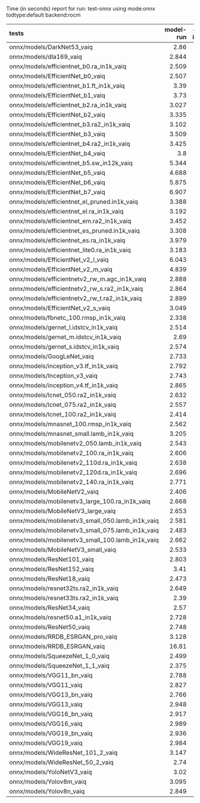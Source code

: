 Time (in seconds) report for run: test-onnx using mode:onnx todtype:default backend:rocm

| tests                                            |   model-run |   onnx-import |   torch-mlir |   iree-compile |   inference |
|:-------------------------------------------------|------------:|--------------:|-------------:|---------------:|------------:|
| onnx/models/DarkNet53_vaiq                       |       2.86  |         1.191 |            0 |          7.546 |       0.024 |
| onnx/models/dla169_vaiq                          |       2.844 |         0.774 |            0 |         12.812 |       0.027 |
| onnx/models/efficientnet_b0.ra_in1k_vaiq         |       2.509 |         0.366 |            0 |          6.744 |       0     |
| onnx/models/EfficientNet_b0_vaiq                 |       2.507 |         0.396 |            0 |         14.184 |       0.032 |
| onnx/models/efficientnet_b1.ft_in1k_vaiq         |       3.39  |         0     |            0 |          0     |       0     |
| onnx/models/EfficientNet_b1_vaiq                 |       3.73  |         0.726 |            0 |         21.356 |       0.026 |
| onnx/models/efficientnet_b2.ra_in1k_vaiq         |       3.027 |         0     |            0 |          0     |       0     |
| onnx/models/EfficientNet_b2_vaiq                 |       3.335 |         0.838 |            0 |         21.191 |       0.027 |
| onnx/models/efficientnet_b3.ra2_in1k_vaiq        |       3.102 |         0     |            0 |          0     |       0     |
| onnx/models/EfficientNet_b3_vaiq                 |       3.509 |         1.181 |            0 |         23.378 |       0.026 |
| onnx/models/efficientnet_b4.ra2_in1k_vaiq        |       3.425 |         0     |            0 |          0     |       0     |
| onnx/models/EfficientNet_b4_vaiq                 |       3.8   |         1.485 |            0 |         27.898 |       0.028 |
| onnx/models/efficientnet_b5.sw_in12k_vaiq        |       5.344 |         3.894 |            0 |         28.662 |       0     |
| onnx/models/EfficientNet_b5_vaiq                 |       4.688 |         2.183 |            0 |         35.373 |       0.026 |
| onnx/models/EfficientNet_b6_vaiq                 |       5.875 |         2.945 |            0 |         35.212 |       0.026 |
| onnx/models/EfficientNet_b7_vaiq                 |       6.907 |         3.82  |            0 |         44.082 |       0.033 |
| onnx/models/efficientnet_el_pruned.in1k_vaiq     |       3.388 |         0.47  |            0 |          6.234 |       0.028 |
| onnx/models/efficientnet_el.ra_in1k_vaiq         |       3.192 |         0.47  |            0 |          6.449 |       0.025 |
| onnx/models/efficientnet_em.ra2_in1k_vaiq        |       3.452 |         0.378 |            0 |          6.871 |       0.026 |
| onnx/models/efficientnet_es_pruned.in1k_vaiq     |       3.308 |         0.348 |            0 |          5.133 |       0.026 |
| onnx/models/efficientnet_es.ra_in1k_vaiq         |       3.979 |         0.378 |            0 |          5.828 |       0.031 |
| onnx/models/efficientnet_lite0.ra_in1k_vaiq      |       3.183 |         0.352 |            0 |          5.432 |       0.026 |
| onnx/models/EfficientNet_v2_l_vaiq               |       6.043 |         6.336 |            0 |         51.735 |       0.027 |
| onnx/models/EfficientNet_v2_m_vaiq               |       4.839 |         3.169 |            0 |         38.948 |       0.025 |
| onnx/models/efficientnetv2_rw_m.agc_in1k_vaiq    |       2.888 |         0     |            0 |          0     |       0     |
| onnx/models/efficientnetv2_rw_s.ra2_in1k_vaiq    |       2.864 |         0     |            0 |          0     |       0     |
| onnx/models/efficientnetv2_rw_t.ra2_in1k_vaiq    |       2.899 |         0.565 |            0 |         10.182 |       0     |
| onnx/models/EfficientNet_v2_s_vaiq               |       3.049 |         0.986 |            0 |         21.304 |       0.024 |
| onnx/models/fbnetc_100.rmsp_in1k_vaiq            |       2.338 |         0.309 |            0 |          5.976 |       0.026 |
| onnx/models/gernet_l.idstcv_in1k_vaiq            |       2.514 |         0.463 |            0 |          5.1   |       0.026 |
| onnx/models/gernet_m.idstcv_in1k_vaiq            |       2.69  |         0.371 |            0 |          4.231 |       0.026 |
| onnx/models/gernet_s.idstcv_in1k_vaiq            |       2.574 |         0.31  |            0 |          4.118 |       0.027 |
| onnx/models/GoogLeNet_vaiq                       |       2.733 |         0.416 |            0 |         12.377 |       0.027 |
| onnx/models/inception_v3.tf_in1k_vaiq            |       2.792 |         1.007 |            0 |         14.014 |       0.025 |
| onnx/models/Inception_v3_vaiq                    |       2.743 |         0.898 |            0 |         13.802 |       0.026 |
| onnx/models/inception_v4.tf_in1k_vaiq            |       2.865 |         1.745 |            0 |         19.067 |       0.026 |
| onnx/models/lcnet_050.ra2_in1k_vaiq              |       2.632 |         0.266 |            0 |          3.593 |       0.024 |
| onnx/models/lcnet_075.ra2_in1k_vaiq              |       2.557 |         0.274 |            0 |          3.807 |       0.027 |
| onnx/models/lcnet_100.ra2_in1k_vaiq              |       2.414 |         0.273 |            0 |          3.829 |       0.024 |
| onnx/models/mnasnet_100.rmsp_in1k_vaiq           |       2.562 |         0.315 |            0 |          5.398 |       0.026 |
| onnx/models/mnasnet_small.lamb_in1k_vaiq         |       3.205 |         0.302 |            0 |          4.474 |       0     |
| onnx/models/mobilenetv2_050.lamb_in1k_vaiq       |       2.543 |         0.266 |            0 |          4.808 |       0.027 |
| onnx/models/mobilenetv2_100.ra_in1k_vaiq         |       2.606 |         0.327 |            0 |          4.803 |       0.026 |
| onnx/models/mobilenetv2_110d.ra_in1k_vaiq        |       2.638 |         0.339 |            0 |          5.948 |       0.026 |
| onnx/models/mobilenetv2_120d.ra_in1k_vaiq        |       2.696 |         0.33  |            0 |          6.417 |       0.025 |
| onnx/models/mobilenetv2_140.ra_in1k_vaiq         |       2.771 |         0.309 |            0 |          5.485 |       0.024 |
| onnx/models/MobileNetV2_vaiq                     |       2.406 |         0.308 |            0 |          8.955 |       0.024 |
| onnx/models/mobilenetv3_large_100.ra_in1k_vaiq   |       2.668 |         0.338 |            0 |          5.578 |       0     |
| onnx/models/MobileNetV3_large_vaiq               |       2.653 |         0.404 |            0 |         12.552 |       0.026 |
| onnx/models/mobilenetv3_small_050.lamb_in1k_vaiq |       2.581 |         0.3   |            0 |          4.858 |       0     |
| onnx/models/mobilenetv3_small_075.lamb_in1k_vaiq |       2.483 |         0.301 |            0 |          5.332 |       0     |
| onnx/models/mobilenetv3_small_100.lamb_in1k_vaiq |       2.662 |         0.333 |            0 |          5.229 |       0     |
| onnx/models/MobileNetV3_small_vaiq               |       2.533 |         0.352 |            0 |         11.818 |       0.028 |
| onnx/models/ResNet101_vaiq                       |       2.803 |         1.589 |            0 |         12.841 |       0.028 |
| onnx/models/ResNet152_vaiq                       |       3.41  |         1.87  |            0 |         15.763 |       0.026 |
| onnx/models/ResNet18_vaiq                        |       2.473 |         0.521 |            0 |          4.029 |       0.029 |
| onnx/models/resnet32ts.ra2_in1k_vaiq             |       2.649 |         0     |            0 |          0     |       0     |
| onnx/models/resnet33ts.ra2_in1k_vaiq             |       2.39  |         0     |            0 |          0     |       0     |
| onnx/models/ResNet34_vaiq                        |       2.57  |         0.765 |            0 |          5.732 |       0.024 |
| onnx/models/resnet50.a1_in1k_vaiq                |       2.728 |         0.954 |            0 |          8.25  |       0.025 |
| onnx/models/ResNet50_vaiq                        |       2.748 |         0.948 |            0 |          7.722 |       0.027 |
| onnx/models/RRDB_ESRGAN_pro_vaiq                 |       3.128 |         0     |            0 |          0     |       0     |
| onnx/models/RRDB_ESRGAN_vaiq                     |      16.81  |         2.857 |            0 |         33.417 |       0.025 |
| onnx/models/SqueezeNet_1_0_vaiq                  |       2.499 |         0.251 |            0 |          5.178 |       0.026 |
| onnx/models/SqueezeNet_1_1_vaiq                  |       2.375 |         0.249 |            0 |          4.805 |       0.025 |
| onnx/models/VGG11_bn_vaiq                        |       2.788 |         2.874 |            0 |          4.77  |       0.023 |
| onnx/models/VGG11_vaiq                           |       2.827 |         2.883 |            0 |          4.908 |       0.025 |
| onnx/models/VGG13_bn_vaiq                        |       2.766 |         3.087 |            0 |          5.365 |       0.024 |
| onnx/models/VGG13_vaiq                           |       2.948 |         3.036 |            0 |          5.406 |       0.023 |
| onnx/models/VGG16_bn_vaiq                        |       2.917 |         3.292 |            0 |          5.46  |       0.024 |
| onnx/models/VGG16_vaiq                           |       2.989 |         3.282 |            0 |          5.571 |       0.027 |
| onnx/models/VGG19_bn_vaiq                        |       2.936 |         3.391 |            0 |          5.784 |       0.025 |
| onnx/models/VGG19_vaiq                           |       2.984 |         3.319 |            0 |          5.781 |       0.027 |
| onnx/models/WideResNet_101_2_vaiq                |       3.147 |         3.112 |            0 |         13.288 |       0.027 |
| onnx/models/WideResNet_50_2_vaiq                 |       2.74  |         1.944 |            0 |          8.235 |       0.026 |
| onnx/models/YoloNetV3_vaiq                       |       3.02  |         1.922 |            0 |         11.904 |       0.023 |
| onnx/models/Yolov8m_vaiq                         |       3.095 |         1.173 |            0 |         14.448 |       0.026 |
| onnx/models/Yolov8n_vaiq                         |       2.849 |         0.484 |            0 |         12.013 |       0.024 |
